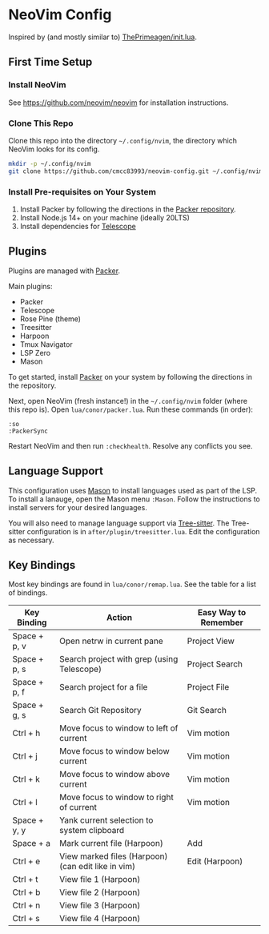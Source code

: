 # NeoVim Config

Inspired by (and mostly similar to) [ThePrimeagen/init.lua](https://github.com/ThePrimeagen/init.lua).

## First Time Setup

### Install NeoVim

See <https://github.com/neovim/neovim> for installation instructions.

### Clone This Repo

Clone this repo into the directory ```~/.config/nvim```, the directory which NeoVim looks for its config.

```bash
mkdir -p ~/.config/nvim
git clone https://github.com/cmcc83993/neovim-config.git ~/.config/nvim
```

### Install Pre-requisites on Your System

1. Install Packer by following the directions in the [Packer repository](https://github.com/wbthomason/packer.nvim).
2. Install Node.js 14+ on your machine (ideally 20LTS)
3. Install dependencies for [Telescope](https://github.com/nvim-telescope/telescope.nvim)

## Plugins

Plugins are managed with [Packer](https://github.com/wbthomason/packer.nvim).

Main plugins:

- Packer
- Telescope
- Rose Pine (theme)
- Treesitter
- Harpoon
- Tmux Navigator
- LSP Zero
- Mason

To get started, install [Packer](https://github.com/wbthomason/packer.nvim) on your system by following the directions in the repository.

Next, open NeoVim (fresh instance!) in the ```~/.config/nvim``` folder (where this repo is). Open ```lua/conor/packer.lua```. Run these commands (in order):

```
:so
:PackerSync
```

Restart NeoVim and then run ```:checkhealth```. Resolve any conflicts you see.

## Language Support

This configuration uses [Mason](https://github.com/williamboman/mason.nvim) to install languages used as part of the LSP. To install a lanauge, open the Mason menu ```:Mason```. Follow the instructions to install servers for your desired languages.

You will also need to manage language support via [Tree-sitter](https://github.com/tree-sitter/tree-sitter). The Tree-sitter configuration is in ```after/plugin/treesitter.lua```. Edit the configuration as necessary.

## Key Bindings

Most key bindings are found in ```lua/conor/remap.lua```. See the table for a list of bindings.

| Key Binding  | Action                                             | Easy Way to Remember |
|--------------|----------------------------------------------------|----------------------|
| Space + p, v | Open netrw in current pane                         | Project View         |
| Space + p, s | Search project with grep (using Telescope)         | Project Search       |
| Space + p, f | Search project for a file                          | Project File         |
| Space + g, s | Search Git Repository                              | Git Search           |
| Ctrl + h     | Move focus to window to left of current            | Vim motion           |
| Ctrl + j     | Move focus to window below current                 | Vim motion           |
| Ctrl + k     | Move focus to window above current                 | Vim motion           |
| Ctrl + l     | Move focus to window to right of current           | Vim motion           |
| Space + y, y | Yank current selection to system clipboard         |                      |
| Space + a    | Mark current file (Harpoon)                        | Add                  |
| Ctrl + e     | View marked files (Harpoon) (can edit like in vim) | Edit (Harpoon)       |
| Ctrl + t     | View file 1 (Harpoon)                              |                      |
| Ctrl + b     | View file 2 (Harpoon)                              |                      |
| Ctrl + n     | View file 3 (Harpoon)                              |                      |
| Ctrl + s     | View file 4 (Harpoon)                              |                      |

